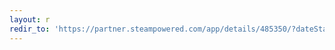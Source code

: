 ```yaml
---
layout: r
redir_to: 'https://partner.steampowered.com/app/details/485350/?dateStart=2000-01-01&dateEnd=today'
---
```

